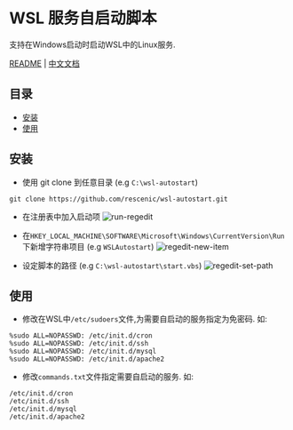 # WSL 服务自启动脚本
支持在Windows启动时启动WSL中的Linux服务.

[README](README.md) | [中文文档](README_zh.md)

## 目录

* [安装](#安装)
* [使用](#使用)

## 安装

* 使用 git clone 到任意目录 (e.g `C:\wsl-autostart`)
``` shell
git clone https://github.com/rescenic/wsl-autostart.git
```

* 在注册表中加入启动项
![run-regedit](doc/run-regedit.png)

* 在`HKEY_LOCAL_MACHINE\SOFTWARE\Microsoft\Windows\CurrentVersion\Run`下新增字符串项目 (e.g `WSLAutostart`)
![regedit-new-item](doc/regedit-new-item.png)

* 设定脚本的路径 (e.g `C:\wsl-autostart\start.vbs`)
![regedit-set-path](doc/regedit-set-path.png)

## 使用

* 修改在WSL中`/etc/sudoers`文件,为需要自启动的服务指定为免密码.
如:
``` sudoers
%sudo ALL=NOPASSWD: /etc/init.d/cron
%sudo ALL=NOPASSWD: /etc/init.d/ssh
%sudo ALL=NOPASSWD: /etc/init.d/mysql
%sudo ALL=NOPASSWD: /etc/init.d/apache2
```
* 修改`commands.txt`文件指定需要自启动的服务.
如:
``` shell
/etc/init.d/cron
/etc/init.d/ssh
/etc/init.d/mysql
/etc/init.d/apache2
```